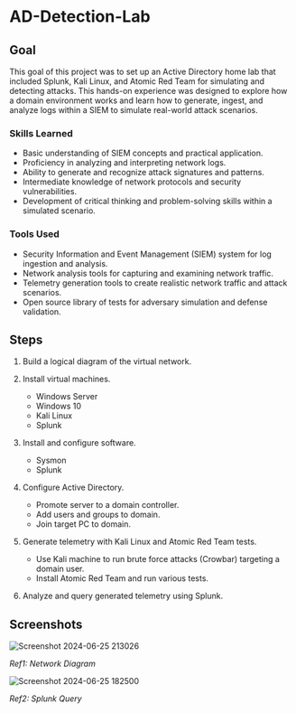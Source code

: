 # AD-Detection-Lab

## Goal
This goal of this project was to set up an Active Directory home lab that included Splunk, Kali Linux, and Atomic Red Team for simulating and detecting attacks. This hands-on experience was designed to explore how a domain environment works and learn how to generate, ingest, and analyze logs within a SIEM to simulate real-world attack scenarios.

### Skills Learned
- Basic understanding of SIEM concepts and practical application.
- Proficiency in analyzing and interpreting network logs.
- Ability to generate and recognize attack signatures and patterns.
- Intermediate knowledge of network protocols and security vulnerabilities.
- Development of critical thinking and problem-solving skills within a simulated scenario.

### Tools Used
- Security Information and Event Management (SIEM) system for log ingestion and analysis.
- Network analysis tools for capturing and examining network traffic.
- Telemetry generation tools to create realistic network traffic and attack scenarios.
- Open source library of tests for adversary simulation and defense validation.

## Steps
1) Build a logical diagram of the virtual network.
   
2) Install virtual machines.
   - Windows Server
   - Windows 10
   - Kali Linux
   - Splunk
     
3) Install and configure software.
   - Sysmon
   - Splunk
     
4) Configure Active Directory.
   - Promote server to a domain controller.
   - Add users and groups to domain.
   - Join target PC to domain.
     
5) Generate telemetry with Kali Linux and Atomic Red Team tests.
   - Use Kali machine to run brute force attacks (Crowbar) targeting a domain user.
   - Install Atomic Red Team and run various tests.
     
6) Analyze and query generated telemetry using Splunk.

## Screenshots

![Screenshot 2024-06-25 213026](https://github.com/augzzz/AD-Detection-Lab/assets/51249119/c3a62b62-13a9-41f3-ba16-88047774cef6)

<i>Ref1: Network Diagram </i>

![Screenshot 2024-06-25 182500](https://github.com/augzzz/AD-Detection-Lab/assets/51249119/9e9699ba-b081-48ad-86ef-d4dc5e3e271a)

<i>Ref2: Splunk Query </i>
